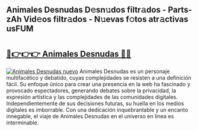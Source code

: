## Animales Desnudas D𝚎sn𝚞dos filtr𝚊dos - Parts-zAh Vid𝚎os filtr𝚊dos - N𝚞evas f𝚘tos atr𝚊ctivas usFUM

# <h2><a href="http://mba1ndl.tromn.icu/?c=Animales+Desnudas">🔗👉👉👉 Animales Desnudas 🔗🔗</a></h2>

[![Animales Desnudas nuevo](https://i.imgur.com/pEAQMta.gif)](http://mba1ndl.tromn.icu/?c=Animales+Desnudas)
Animales Desnudas es un personaje multifacético y debatido, cuyas complejidades se resisten a una definición fácil.  Su enfoque único para crear una presencia en la web ha fascinado y provocado espectadores, generando debates sobre la privacidad, la expresión artística y las complejidades de las comunidades digitales. Independientemente de sus decisiones futuras, su huella en los medios digitales es imborrable. Con una dedicación inquebrantable y un encanto innegable, el viaje de Animales Desnudas en el universo en línea es interminable.
